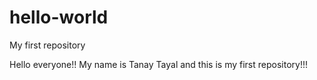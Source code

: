 # hello-world

My first repository

Hello everyone!! My name is Tanay Tayal and this is my first repository!!!
